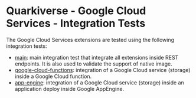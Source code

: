 # Quarkiverse - Google Cloud Services - Integration Tests 

The Google Cloud Services extensions are tested using the following integration tests:

- [main](main): main integration test that integrate all extensions inside REST endpoints. 
It is also used to validate the support of native image.
- [google-cloud-functions](google-cloud-functions): integration of a Google Cloud service (storage) inside a Google Cloud function.
- [app-engine](app-engine): integration of a Google Cloud service (storage) inside an application deploy inside Google AppEngine.